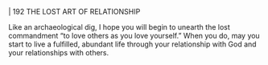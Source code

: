 | 192 THE LOST ART OF RELATIONSHIP

Like an archaeological dig, I hope you will begin to unearth the lost
commandment “to love others as you love yourself.” When you do, may you
start to live a fulfilled, abundant life through your relationship with God and
your relationships with others.